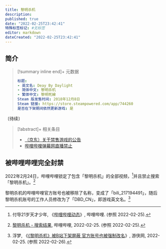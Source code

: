 ```yaml
---
title: 黎明杀机
description:
published: true
date: "2022-02-25T23:42:41"
特殊标签标记: #无标签
editor: markdown
dateCreated: "2022-02-25T23:42:41"
---
```


## 简介

> [!summary inline end]+ 元数据
>
> <!-- ![标志]() -->
>
> ```yaml
> 标题:
> - 英文名: Deay By Daylight
> - 简体中文: 黎明杀机
> - 繁体中文: 黎明死線
> Steam 版发售时间: 2018年12月8日
> Steam 链接: https://store.steampowered.com/app/744260
> 是否在下架期间依然更新游戏: 是
> ```

〔待续〕

> [!abstract]+ 相关条目
>
> +   [（京东）关于禁售游戏的公告](/theme/禁止未经审批的游戏主题.md#关于禁售游戏的公告京东)
> +   [哔哩哔哩弹幕网直播禁止](/website/哔哩哔哩弹幕网.md#直播禁止列表)

## 被哔哩哔哩完全封禁

2022年2月24日，哔哩哔哩锁定了包含「黎明杀机」的全部视频，[^9879]并且禁止搜索「黎明杀机」。[^4358]

[^9879]: 付导21岁天才少年, 《[哔哩哔哩动态](https://archive.is/acEok "https://t.bilibili.com/630687922839879697")》, 哔哩哔哩. (参照 2022-02-25).

[^4358]: [黎明杀机 - 搜索结果](https://web.archive.org/web/20220225044358/https://search.bilibili.com/all?keyword=黎明杀机), 哔哩哔哩, 2022-02-25. (参照 2022-02-25).

黎明杀机的哔哩哔哩官方账号也被移除了名称，变成了「bili\_217194491」，随后黎明杀机账号的工作人员修改为了「DBD\_CN」，即游戏英文名。[^7117]

[^7117]: 浮梦, 《[《黎明杀机》被B站下架屏蔽 官方账号也被强制改名](https://web.archive.org/web/20220417035615/https://www.ali213.net/news/html/2022-2/657117.html)》, 游侠网, 2022-02-25. (参照 2022-02-26).
